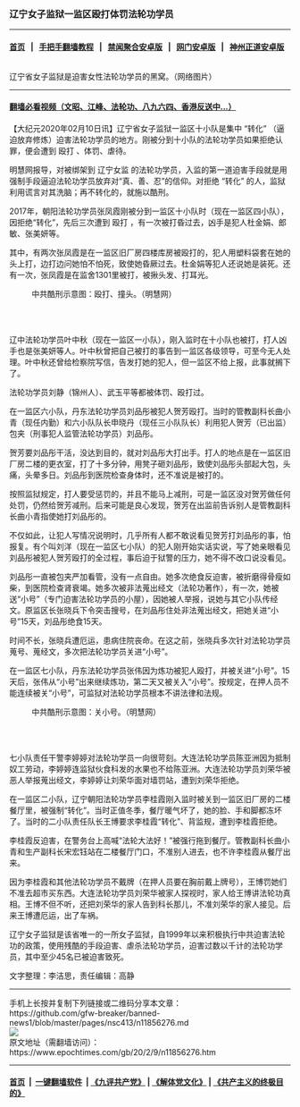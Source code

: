 ### 辽宁女子监狱一监区殴打体罚法轮功学员
------------------------

#### [首页](https://github.com/gfw-breaker/banned-news1/blob/master/README.md) &nbsp;&nbsp;|&nbsp;&nbsp; [手把手翻墙教程](https://github.com/gfw-breaker/guides/wiki) &nbsp;&nbsp;|&nbsp;&nbsp; [禁闻聚合安卓版](https://github.com/gfw-breaker/bn-android) &nbsp;&nbsp;|&nbsp;&nbsp; [网门安卓版](https://github.com/oGate2/oGate) &nbsp;&nbsp;|&nbsp;&nbsp; [神州正道安卓版](https://github.com/SzzdOgate/update) 



<div><img alt="" class="aligncenter wp-post-image" src="https://i.epochtimes.com/assets/uploads/2020/02/a-600x400.jpg"/>
<div class="red16 caption">
 <p>
  辽宁省女子监狱是迫害女性法轮功学员的黑窝。（网络图片）
 </p>
</div>
</div><hr/>

#### [翻墙必看视频（文昭、江峰、法轮功、八九六四、香港反送中...）](http://167.172.214.107/home.html)

<div><p>
 【大纪元2020年02月10日讯】辽宁省女子监狱一监区十小队是集中
 <ok href="https://www.epochtimes.com/gb/tag/%E2%80%9C%E8%BD%AC%E5%8C%96%E2%80%9D.html">
  “转化”
 </ok>
 （逼迫放弃修炼）迫害法轮功学员的地方。刚被分到十小队的法轮功学员如果拒绝认罪，便会遭到
 <ok href="https://www.epochtimes.com/gb/tag/%E6%AE%B4%E6%89%93.html">
  殴打
 </ok>
 、体罚、虐待。
</p>
<p>
 明慧网报导，对被绑架到
 <ok href="https://www.epochtimes.com/gb/tag/%E8%BE%BD%E5%AE%81%E5%A5%B3%E7%9B%91.html">
  辽宁女监
 </ok>
 的法轮功学员，入监的第一道迫害手段就是用强制手段逼迫法轮功学员放弃对“真、善、忍”的信仰。对拒绝
 <ok href="https://www.epochtimes.com/gb/tag/%E2%80%9C%E8%BD%AC%E5%8C%96%E2%80%9D.html">
  “转化”
 </ok>
 的人，监狱利用谎言对其洗脑；再不转化的，就施以酷刑。
</p>
<p>
 2017年，朝阳法轮功学员张凤霞刚被分到一监区十小队时（现在一监区四小队），因拒绝“转化”，先后三次遭到
 <ok href="https://www.epochtimes.com/gb/tag/%E6%AE%B4%E6%89%93.html">
  殴打
 </ok>
 ，有一次被打昏过去，凶手是犯人杜金娟、郎敏、张美妍等。
</p>
<p>
 其中，有两次张凤霞是在一监区旧厂房四楼库房被殴打的，犯人用塑料袋套在她的头上打，边打边问她怕不怕死，致使她昏厥过去。杜金娟等犯人还说她是装死。还有一次，张凤霞是在监舍1301里被打，被揪头发、打耳光。
</p>
<figure class="wp-caption aligncenter" id="attachment_11856292" style="width: 321px">
 <ok href="http://i.epochtimes.com/assets/uploads/2020/02/2012-8-1-cmh-pohai-kuxing-drawing-04.jpg">
  <img alt="" class="wp-image-11856292" src="http://i.epochtimes.com/assets/uploads/2020/02/2012-8-1-cmh-pohai-kuxing-drawing-04.jpg"/>
 </ok>
 <br/><figcaption class="wp-caption-text">
  中共酷刑示意图：殴打、撞头。（明慧网）
 </figcaption><br/>
</figure><br/>
<p>
 辽中法轮功学员叶中秋（现在一监区一小队），刚入监时在十小队也被打，打人凶手也是张美妍等人。叶中秋曾把自己被打的事告到一监区各级领导，可至今无人处理。叶中秋还曾给检察院写信，告发打她的犯人，但一监区不给上报，此事就搁下了。
</p>
<p>
 法轮功学员刘静（锦州人）、武玉平等都被体罚、殴打过。
</p>
<p>
 在一监区六小队，丹东法轮功学员刘品彤被犯人贺芳殴打。当时的管教副科长曲小青（现任内勤）和六小队队长申晓丹（现任三小队队长）利用犯人贺芳（已出监）包夹（刑事犯人监管法轮功学员）刘品彤。
</p>
<p>
 贺芳要刘品彤干活，没达到目的，就对刘品彤大打出手。打人的地点是在一监区旧厂房二楼的更衣室，打了十多分钟，用凳子砸刘品彤，致使刘品彤头部起大包，头痛，头晕多日。刘品彤到医院检查身体时，还不准说是被打的。
</p>
<p>
 按照监狱规定，打人要受惩罚的，并且不能马上减刑，可是一监区没对贺芳做任何处罚，仍然给贺芳减刑。后来可能是良心发现，贺芳在出监前告诉别人是管教副科长曲小青指使她打刘品彤的。
</p>
<p>
 不仅如此，让犯人写情况说明时，几乎所有人都不敢说看见贺芳打刘品彤的事，怕报复。有个叫刘洋（现在一监区七小队）的犯人刚开始实话实说，写了她亲眼看见刘品彤被犯人贺芳殴打的全过程，事后迫于狱警的压力，她不得不改口说没看见。
</p>
<p>
 刘品彤一直被包夹严加看管，没有一点自由。她多次绝食反迫害，被折磨得骨瘦如柴，到医院检查肾衰竭。她多次被非法蒐出经文（法轮功著作），有一次，她被送“小号”（专门迫害法轮功学员的小屋），因她被人举报，说她与其它小队传经文。原监区长张晓兵下令突击搜号，在刘品彤住处非法蒐出经文，把她关进“小号”15天，刘品彤绝食15天。
</p>
<p>
 时间不长，张晓兵遭厄运，患病住院丧命。在这之前，张晓兵多次针对法轮功学员蒐号、蒐经文，多次把法轮功学员关进“小号”。
</p>
<p>
 在一监区七小队，丹东法轮功学员张伟因为炼功被犯人殴打，并被关进“小号”。15天后，张伟从“小号”出来继续炼功，第二天又被关入“小号”。按规定，在押人员不能连续被关“小号”，可监狱对法轮功学员根本不讲法律和法规。
</p>
<figure class="wp-caption aligncenter" id="attachment_11856320" style="width: 315px">
 <ok href="http://i.epochtimes.com/assets/uploads/2020/02/2005-10-15-heizuizi-06.jpg">
  <img alt="" class="wp-image-11856320" src="http://i.epochtimes.com/assets/uploads/2020/02/2005-10-15-heizuizi-06-600x450.jpg"/>
 </ok>
 <br/><figcaption class="wp-caption-text">
  中共酷刑示意图：关小号。（明慧网）
 </figcaption><br/>
</figure><br/>
<p>
 七小队责任干警李婷婷对法轮功学员一向很苛刻。大连法轮功学员陈亚洲因为抵制奴工劳动，李婷婷连监狱伙食科发的水果也不给陈亚洲。大连法轮功学员刘荣华被恶人举报蒐出经文，李婷婷让刘荣华面对墙罚站，遭到刘荣华拒绝。
</p>
<p>
 在一监区二小队，辽宁朝阳法轮功学员李桂霞刚入监时被关到一监区旧厂房的二楼餐厅里，被强制“转化”。当时正值冬季，餐厅暖气坏了，她的脸、手和脚都冻坏了。当时的二小队责任队长王博要求李桂霞“转化”、背监规，遭到李桂霞拒绝。
</p>
<p>
 李桂霞反迫害，在警务台上高喊“法轮大法好！”被强行拖到餐厅。管教副科长曲小青和生产副科长宋宏钰站在二楼餐厅门口，不准别人进去，也不许李桂霞从餐厅出来。
</p>
<p>
 因为李桂霞和其他法轮功学员不戴牌（在押人员要在胸前戴上牌号），王博罚她们不准去超市买东西。大连法轮功学员刘荣华被家人探视时，家人给王博讲法轮功真相。王博不但不听，还把刘荣华的家人告到科长那儿，不准刘荣华的家人接见。后来王博遭厄运，出了车祸。
</p>
<p>
 辽宁女子监狱是该省唯一的一所女子监狱，自1999年以来积极执行中共迫害法轮功的政策，使用残酷的手段迫害、虐杀法轮功学员，迫害过数以千计的法轮功学员，其中至少45名已被迫害致死。
</p>
<p>
 文字整理：李洁思，责任编辑：高静
</p>
</div>
<hr/>
手机上长按并复制下列链接或二维码分享本文章：<br/>
https://github.com/gfw-breaker/banned-news1/blob/master/pages/nsc413/n11856276.md <br/>
<a href='https://github.com/gfw-breaker/banned-news1/blob/master/pages/nsc413/n11856276.md'><img src='https://github.com/gfw-breaker/banned-news1/blob/master/pages/nsc413/n11856276.md.png'/></a> <br/>
原文地址（需翻墙访问）：https://www.epochtimes.com/gb/20/2/9/n11856276.htm


------------------------
#### [首页](https://github.com/gfw-breaker/banned-news1/blob/master/README.md) &nbsp;|&nbsp; [一键翻墙软件](https://github.com/gfw-breaker/nogfw/blob/master/README.md) &nbsp;| [《九评共产党》](https://github.com/gfw-breaker/9ping.md/blob/master/README.md#九评之一评共产党是什么) | [《解体党文化》](https://github.com/gfw-breaker/jtdwh.md/blob/master/README.md) | [《共产主义的终极目的》](https://github.com/gfw-breaker/gczydzjmd.md/blob/master/README.md)


<img src='http://gfw-breaker.win/banned-news/pages/nsc413/n11856276.md' width='0px' height='0px'/>